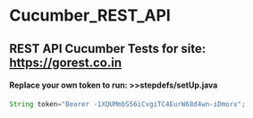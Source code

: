 # Cucumber_REST_API

## REST API Cucumber Tests for site: https://gorest.co.in

#### Replace your own token to run: >>stepdefs/setUp.java
```java
String token="Bearer -1XQUMmbS56iCvgiTC4EurW68d4wn-iDmorx";
```
